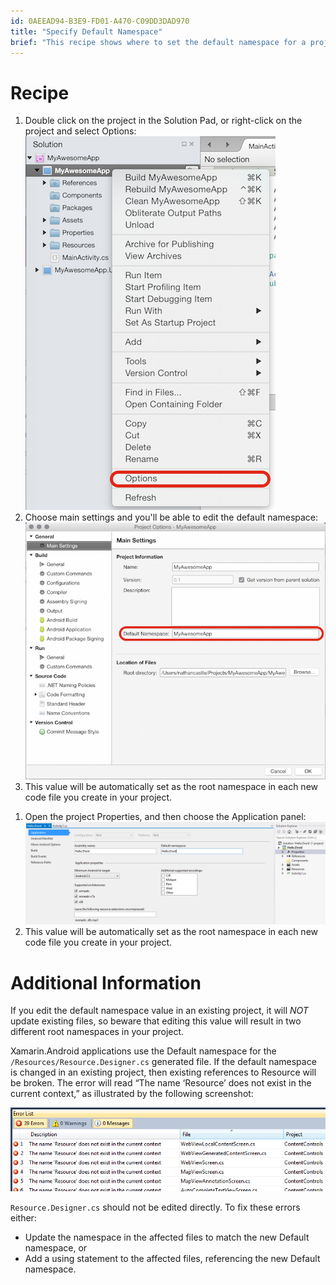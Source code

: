 ```yaml
---
id: 0AEEAD94-B3E9-FD01-A470-C09DD3DAD970
title: "Specify Default Namespace"
brief: "This recipe shows where to set the default namespace for a project."
---
```


<a name="Recipe" class="injected"></a>


# Recipe

<ide name="xs">
  <ol>
    <li>Double click on the project in the <span class="UIItem">Solution Pad</span>, or right-click on the project and select <span class="UIItem">Options</span>: <img src="Images/DefaultNamespace1.png" /></li>
    <li>Choose main settings and you'll be able to edit the default namespace: <img src="Images/DefaultNamespace4.png" /></li>
    <li>This value will be automatically set as the root namespace in each new code file you create in your project.</li>
  </ol>
</ide>
<ide name="vs">
  <ol>
    <li>Open the project <span class="UIItem">Properties</span>, and then choose the <span class="UIItem">Application</span> panel: <img src="Images/DefaultNamespace3.png" /></li>
    <li>This value will be automatically set as the root namespace in each new code file you create in your project.</li>
  </ol>
</ide>

<a name="Additional_Information" class="injected"></a>


# Additional Information

If you edit the default namespace value in an existing project,
it will *NOT* update existing files, so beware that editing this value will result in two different
root namespaces in your project.

Xamarin.Android applications use the Default namespace for the `/Resources/Resource.Designer.cs` generated file. If the default namespace is
changed in an existing project, then existing references to Resource will be
broken. The error will read “The name ‘Resource’ does not exist in the current context,” as
illustrated by the following screenshot:

 [ ![](Images/DefaultNamespace2.png)](Images/DefaultNamespace2.png)

 `Resource.Designer.cs` should not be edited directly. To fix these errors
either:

-  Update the namespace in the affected files to match the new Default namespace, or
-  Add a using statement to the affected files, referencing the new Default namespace.

